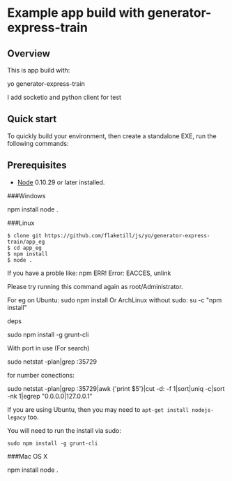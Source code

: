 # Example app build with generator-express-train
## Overview

This is app build with:

yo generator-express-train 

I add socketio and python client for test 

## Quick start

To quickly build your environment, then create a standalone EXE,
run the following commands:

## Prerequisites

* [Node](http://nodejs.org) 0.10.29 or later installed.

###Windows

npm install
node .


###Linux

    $ clone git https://github.com/flaketill/js/yo/generator-express-train/app_eg
    $ cd app_eg
    $ npm install
	$ node .

If you have a proble like: npm ERR! Error: EACCES, unlink

Please try running this command again as root/Administrator.

For eg on Ubuntu: sudo npm install 
Or ArchLinux without sudo: su -c "npm install"

deps 

sudo npm install -g grunt-cli

With port in use (For search)

sudo netstat -plan|grep :35729

for number conections:

sudo netstat -plan|grep :35729|awk {'print $5'}|cut -d: -f 1|sort|uniq -c|sort -nk 1|egrep "0.0.0.0|127.0.0.1"

If you are using Ubuntu, then you may need to `apt-get install nodejs-legacy` too.

You will need to run the install via sudo:

    sudo npm install -g grunt-cli

###Mac OS X

npm install
node .